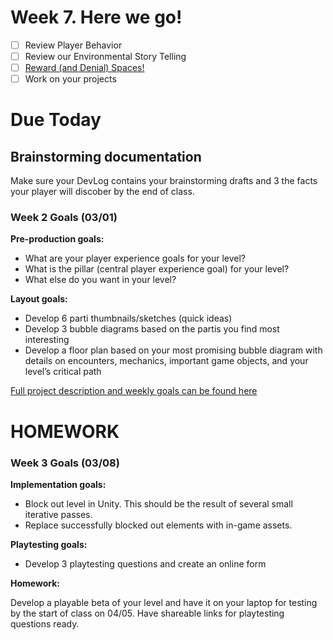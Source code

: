 # Week 7.  Here we go!  

- [ ] Review Player Behavior
- [ ] Review our Environmental Story Telling
- [ ] [Reward (and Denial) Spaces!](https://docs.google.com/document/d/12s1iXqqJEogivJdidrxt9jvNYQGPp8iI9hHVdAOd_SE/edit?usp=sharing)
- [ ] Work on your projects

# Due Today

## Brainstorming documentation

Make sure your DevLog contains your brainstorming drafts and 3 the facts your player will discober by the end of class.

### **Week 2 Goals (03/01)**

**Pre-production goals:**

- What are your player experience goals for your level?
- What is the pillar (central player experience goal) for your level?
- What else do you want in your level?

**Layout goals:**

- Develop 6 parti thumbnails/sketches (quick ideas)
- Develop 3 bubble diagrams based on the partis you find most interesting
- Develop a floor plan based on your most promising bubble diagram with details on encounters, mechanics, important game objects, and your level’s critical path

[Full project description and weekly goals can be found here](https://docs.google.com/document/d/1wV9vMyrQxKTSZ3UCblDTb7LCRzuUmkaj3m2Ym7TSezs/edit?usp=sharing) 



# HOMEWORK 

### **Week 3 Goals (03/08)**

**Implementation goals:**

- Block out level in Unity. This should be the result of several small iterative passes.
- Replace successfully blocked out elements with in-game assets.

**Playtesting goals:**

- Develop 3 playtesting questions and create an online form

**Homework:** 

Develop a playable beta of your level and have it on your laptop for testing by the start of class on 04/05. Have shareable links for playtesting questions ready.
